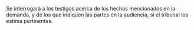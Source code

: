 Se interrogará a los testigos acerca de los hechos mencionados en la demanda, y de los que indiquen las partes en la audiencia, si el tribunal los estima pertinentes.
